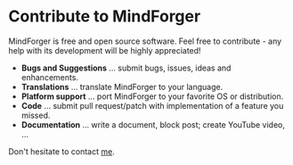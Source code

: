 # Contribute to MindForger

MindForger is free and open source software. Feel free to contribute - any help 
with its development will be highly appreciated!

* **Bugs and Suggestions** ... submit bugs, issues, ideas and enhancements.
* **Translations** ... translate MindForger to your language.
* **Platform support** ... port MindForger to your favorite OS or distribution.
* **Code** ... submit pull request/patch with implementation of a feature you missed.
* **Documentation** ... write a document, block post; create YouTube video, ...

Don't hesitate to contact [me](mailto:martin.dvorak@mindforger.com).
